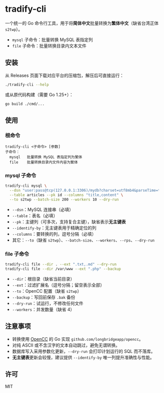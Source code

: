 # tradify-cli

一个统一的 Go 命令行工具，用于将**简体中文**批量转换为**繁体中文**（缺省台湾正体 `s2twp`）。
- `mysql` 子命令：批量转换 MySQL 表指定列
- `file` 子命令：批量转换目录内文本文件

## 安装

从 Releases 页面下载对应平台的压缩包，解压后可直接运行：

```bash
./tradify-cli --help
```

或从原代码构建（需要 Go 1.25+）：

```bash
go build ./cmd/...
```

## 使用

### 根命令

```text
tradify-cli <子命令> [参数]
子命令：
  mysql   批量转换 MySQL 表指定列为繁体
  file    批量转换目录内文件内容为繁体
```

### mysql 子命令

```bash
tradify-cli mysql \
  --dsn "user:pass@tcp(127.0.0.1:3306)/mydb?charset=utf8mb4&parseTime=true" \
  --table articles --pk id --columns "title,content" \
  --to s2twp --batch-size 200 --workers 10 --dry-run
```

- `--dsn`：MySQL 连接串（必填）
- `--table`：表名（必填）
- `--pk`：主键列（可多次，支持复合主键），缺省表示**无主键表**
- `--identify-by`：无主键表用于精确定位的列
- `--columns`：要转换的列，逗号分隔（必填）
- 其它：`--to`（缺省 `s2twp`）、`--batch-size`、`--workers`、`--rps`、`--dry-run`

### file 子命令

```bash
tradify-cli file --dir . --ext ".txt,.md" --dry-run
tradify-cli file --dir /var/www --ext ".php" --backup
```

- `--dir`：根目录（缺省当前目录）
- `--ext`：过滤扩展名（逗号分隔；留空表示全部）
- `--to`：OpenCC 配置（缺省 `s2twp`）
- `--backup`：写回前保存 `.bak` 备份
- `--dry-run`：试运行，不修改任何文件
- `--workers`：并发数量（缺省 4）

## 注意事项
- 转换使用 [OpenCC](https://github.com/BYVoid/OpenCC) 的 Go 实现 `github.com/longbridgeapp/opencc`。
- 对纯 ASCII 或不含汉字的文本自动跳过，避免无谓转换。
- 数据库写入采用参数化更新，`--dry-run` 会打印计划运行的 SQL 而不落库。
- **无主键表**更新会较慢，建议提供 `--identify-by` 唯一列提升准确性与性能。

## 许可
MIT
